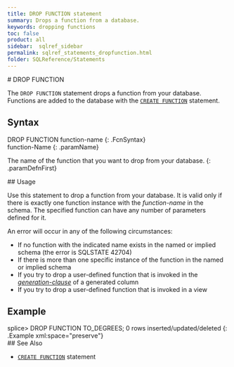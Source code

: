 ```yaml
---
title: DROP FUNCTION statement
summary: Drops a function from a database.
keywords: dropping functions
toc: false
product: all
sidebar:  sqlref_sidebar
permalink: sqlref_statements_dropfunction.html
folder: SQLReference/Statements
---
```

<section>
<div class="TopicContent" data-swiftype-index="true" markdown="1">
# DROP FUNCTION

The `DROP FUNCTION` statement drops a function from your database.
Functions are added to the database with the
[`CREATE FUNCTION`](sqlref_statements_createfunction.html) statement.

## Syntax

<div class="fcnWrapperWide" markdown="1">
    DROP FUNCTION function-name
{: .FcnSyntax}

</div>
<div class="paramList" markdown="1">
function-Name
{: .paramName}

The name of the function that you want to drop from your database.
{: .paramDefnFirst}

</div>
## Usage

Use this statement to drop a function from your database. It is valid
only if there is exactly one function instance with the *function-name*
in the schema. The specified function can have any number of parameters
defined for it.

An error will occur in any of the following circumstances:

* If no function with the indicated name exists in the named or implied
  schema (the error is SQLSTATE 42704)
* If there is more than one specific instance of the function in the
  named or implied schema
* If you try to drop a user-defined function that is invoked in the
  *[generation-clause](sqlref_statements_generationclause.html)* of a
  generated column
* If you try to drop a user-defined function that is invoked in a view

## Example

<div class="preWrapper" markdown="1">
    splice> DROP FUNCTION TO_DEGREES;
    0 rows inserted/updated/deleted
{: .Example xml:space="preserve"}

</div>
## See Also

* [`CREATE FUNCTION`](sqlref_statements_createprocedure.html) statement

</div>
</section>

